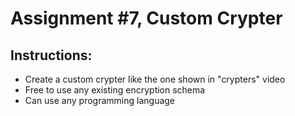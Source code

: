 Assignment #7, Custom Crypter
=============================

Instructions:
-------------
* Create a custom crypter like the one shown in "crypters" video
* Free to use any existing encryption schema
* Can use any programming language
